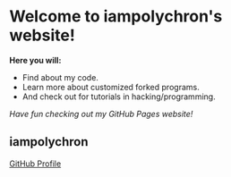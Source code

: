 # Welcome to iampolychron's website!
**Here you will:**
* Find about my code.
* Learn more about customized forked programs.
* And check out for tutorials in hacking/programming.


_Have fun checking out my GitHub Pages website!_
## iampolychron
[GitHub Profile](https://github.com/iampolychron)
